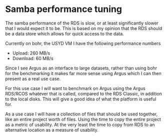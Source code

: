 Samba performance tuning
========================

The samba performance of the RDS is slow,
or at least significantly slower that I would expect it to be.
This is based on my opinion that the RDS 
should be a data store which allows for quick access to the data.

Currently on bohr, the USYD VM I have the following performance numbers
- Upload: 260 MB/s
- Download: 60 MB/s

Since I see Argus as an interface to large datasets,
rather than using bohr for the benchmarking
it makes far more sense using Argus
which I can then present as a real use case.

For this use case I will want to benchmark on Argus
using the Argus RDS/RCOS whatever that is called,
compared to the RDS Classic,
in addition to the local disks.
This will give a good idea of what the platform is useful for.

As a use case I will have a collection of files 
that should be used together,
like an entire project worth of files.
Using the time to copy the entire project
as a metric of usability.
At the very least the time to copy from RDS 
to an alternative location as a measure of usability.
